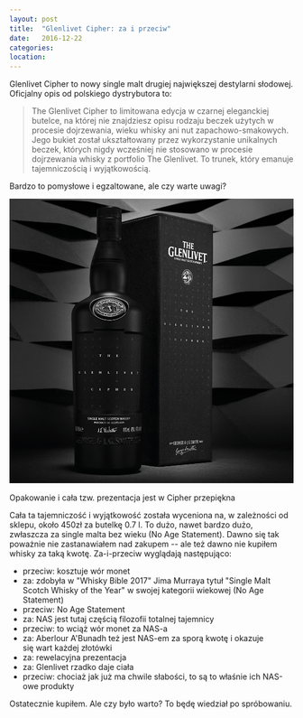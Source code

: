```yaml
---
layout: post
title:  "Glenlivet Cipher: za i przeciw"
date:   2016-12-22
categories: 
location: 
---
```


Glenlivet Cipher to nowy single malt drugiej największej destylarni słodowej. Oficjalny opis od polskiego dystrybutora to:

<blockquote>The Glenlivet Cipher to limitowana edycja w czarnej eleganckiej butelce, na której nie znajdziesz opisu rodzaju beczek użytych w procesie dojrzewania, wieku whisky ani nut zapachowo-smakowych. Jego bukiet został ukształtowany przez wykorzystanie unikalnych beczek, których nigdy wcześniej nie stosowano w procesie dojrzewania whisky z portfolio The Glenlivet. To trunek, który emanuje tajemniczością i wyjątkowością.</blockquote>

Bardzo to pomysłowe i egzaltowane, ale czy warte uwagi?

<div class="post-image">
    <img src="/assets/posts/glenlivet-cipher-press.png" alt="Glenlivet Cipher" />
    <p class="post-image-caption">Opakowanie i cała tzw. prezentacja jest w Cipher przepiękna</p>
</div>

Cała ta tajemniczość i wyjątkowość została wyceniona na, w zależności od sklepu, około 450zł za butelkę 0.7 l. To dużo, nawet bardzo dużo, zwłaszcza za single malta bez wieku (No Age Statement). Dawno się tak poważnie nie zastanawiałem nad zakupem -- ale też dawno nie kupiłem whisky za taką kwotę. Za-i-przeciw wyglądają następująco:

* przeciw: kosztuje wór monet
* za: zdobyła w "Whisky Bible 2017" Jima Murraya tytuł "Single Malt Scotch Whisky of the Year" w swojej kategorii wiekowej (No Age Statement)
* przeciw: No Age Statement
* za: NAS jest tutaj częścią filozofii totalnej tajemnicy
* przeciw: to wciąż wór monet za NAS-a
* za: Aberlour A'Bunadh też jest NAS-em za sporą kwotę i okazuje się wart każdej złotówki
* za: rewelacyjna prezentacja
* za: Glenlivet rzadko daje ciała
* przeciw: chociaż jak już ma chwile słabości, to są to właśnie ich NAS-owe produkty

Ostatecznie kupiłem. Ale czy było warto? To będę wiedział po spróbowaniu.


